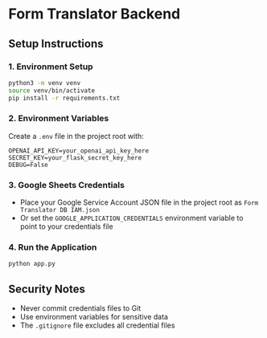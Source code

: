 # Form Translator Backend

## Setup Instructions

### 1. Environment Setup
```bash
python3 -m venv venv
source venv/bin/activate
pip install -r requirements.txt
```

### 2. Environment Variables
Create a `.env` file in the project root with:
```
OPENAI_API_KEY=your_openai_api_key_here
SECRET_KEY=your_flask_secret_key_here
DEBUG=False
```

### 3. Google Sheets Credentials
- Place your Google Service Account JSON file in the project root as `Form Translator DB IAM.json`
- Or set the `GOOGLE_APPLICATION_CREDENTIALS` environment variable to point to your credentials file

### 4. Run the Application
```bash
python app.py
```

## Security Notes
- Never commit credentials files to Git
- Use environment variables for sensitive data
- The `.gitignore` file excludes all credential files

